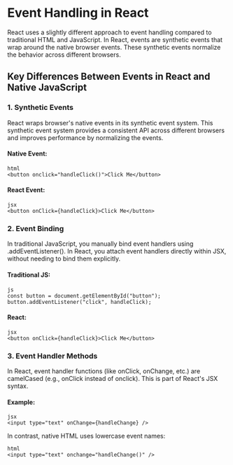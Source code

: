# Event Handling in React

React uses a slightly different approach to event handling compared to traditional HTML and JavaScript. In React, events are synthetic events that wrap around the native browser events. These synthetic events normalize the behavior across different browsers.

## Key Differences Between Events in React and Native JavaScript

### 1. **Synthetic Events**
React wraps browser's native events in its synthetic event system. This synthetic event system provides a consistent API across different browsers and improves performance by normalizing the events.

#### Native Event:
```
html
<button onclick="handleClick()">Click Me</button>
```
#### React Event:
```
jsx
<button onClick={handleClick}>Click Me</button>
```

### 2. Event Binding
In traditional JavaScript, you manually bind event handlers using .addEventListener(). In React, you attach event handlers directly within JSX, without needing to bind them explicitly.

#### Traditional JS:
```
js
const button = document.getElementById("button");
button.addEventListener("click", handleClick);
```
#### React:
```
jsx
<button onClick={handleClick}>Click Me</button>
```

### 3. Event Handler Methods
In React, event handler functions (like onClick, onChange, etc.) are camelCased (e.g., onClick instead of onclick). This is part of React's JSX syntax.

#### Example:
```
jsx
<input type="text" onChange={handleChange} />
```
In contrast, native HTML uses lowercase event names:
```
html
<input type="text" onchange="handleChange()" />
```

